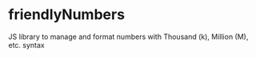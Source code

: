 # friendlyNumbers
JS library to manage and format numbers with Thousand (k), Million (M), etc. syntax
